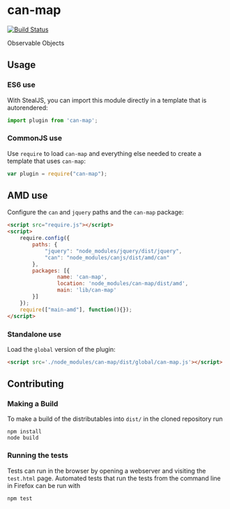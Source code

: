 # can-map

[![Build Status](https://travis-ci.org/canjs/can-map.png?branch=master)](https://travis-ci.org/canjs/can-map)

Observable Objects

## Usage

### ES6 use

With StealJS, you can import this module directly in a template that is autorendered:

```js
import plugin from 'can-map';
```

### CommonJS use

Use `require` to load `can-map` and everything else
needed to create a template that uses `can-map`:

```js
var plugin = require("can-map");
```

## AMD use

Configure the `can` and `jquery` paths and the `can-map` package:

```html
<script src="require.js"></script>
<script>
	require.config({
	    paths: {
	        "jquery": "node_modules/jquery/dist/jquery",
	        "can": "node_modules/canjs/dist/amd/can"
	    },
	    packages: [{
		    	name: 'can-map',
		    	location: 'node_modules/can-map/dist/amd',
		    	main: 'lib/can-map'
	    }]
	});
	require(["main-amd"], function(){});
</script>
```

### Standalone use

Load the `global` version of the plugin:

```html
<script src='./node_modules/can-map/dist/global/can-map.js'></script>
```

## Contributing

### Making a Build

To make a build of the distributables into `dist/` in the cloned repository run

```
npm install
node build
```

### Running the tests

Tests can run in the browser by opening a webserver and visiting the `test.html` page.
Automated tests that run the tests from the command line in Firefox can be run with

```
npm test
```
